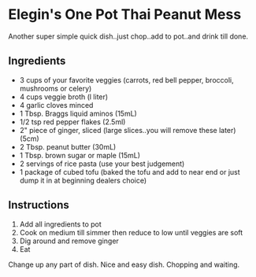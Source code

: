 # Elegin's One Pot Thai Peanut Mess

Another super simple quick dish..just chop..add to pot..and drink till done.

## Ingredients

- 3 cups of your favorite veggies (carrots, red bell pepper, broccoli, mushrooms or celery)
- 4 cups veggie broth  (l liter)
- 4 garlic cloves minced
- 1 Tbsp. Braggs liquid aminos (15mL)
- 1/2 tsp red pepper flakes (2.5ml)
- 2" piece of ginger, sliced (large slices..you will remove these later) (5cm)
- 2 Tbsp. peanut butter (30mL)
- 1 Tbsp. brown sugar or maple (15mL)
- 2 servings of rice pasta (use your best judgement)
- 1 package of cubed tofu (baked the tofu and add to near end or just dump it in at beginning dealers choice)


## Instructions

1. Add all ingredients to pot
2. Cook on medium till simmer then reduce to low until veggies are soft
3. Dig around and remove ginger
4. Eat


Change up any part of dish. Nice and easy dish. Chopping and waiting.